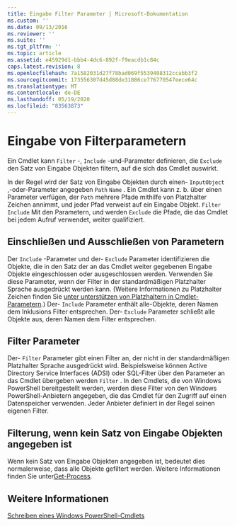 ```yaml
---
title: Eingabe Filter Parameter | Microsoft-Dokumentation
ms.custom: ''
ms.date: 09/13/2016
ms.reviewer: ''
ms.suite: ''
ms.tgt_pltfrm: ''
ms.topic: article
ms.assetid: e45929d1-bbb4-4dc6-892f-f9eacdb1c84c
caps.latest.revision: 8
ms.openlocfilehash: 7a1582031d27f78bad069f5539408312ccabb3f2
ms.sourcegitcommit: 173556307d45d88de31086ce776770547eece64c
ms.translationtype: MT
ms.contentlocale: de-DE
ms.lasthandoff: 05/19/2020
ms.locfileid: "83563873"
---
```

# <a name="input-filter-parameters"></a>Eingabe von Filterparametern

Ein Cmdlet kann `Filter` -, `Include` -und-Parameter definieren, die `Exclude` den Satz von Eingabe Objekten filtern, auf die sich das Cmdlet auswirkt.

In der Regel wird der Satz von Eingabe Objekten durch einen- `InputObject` ,-oder-Parameter angegeben `Path` `Name` . Ein Cmdlet kann z. b. über einen Parameter verfügen, der `Path` mehrere Pfade mithilfe von Platzhalter Zeichen annimmt, und jeder Pfad verweist auf ein Eingabe Objekt. `Filter` `Include` Mit den Parametern, und werden `Exclude` die Pfade, die das Cmdlet bei jedem Aufruf verwendet, weiter qualifiziert.

## <a name="include-and-exclude-parameters"></a>Einschließen und Ausschließen von Parametern

Der `Include` -Parameter und der- `Exclude` Parameter identifizieren die Objekte, die in den Satz der an das Cmdlet weiter gegebenen Eingabe Objekte eingeschlossen oder ausgeschlossen werden. Verwenden Sie diese Parameter, wenn der Filter in der standardmäßigen Platzhalter Sprache ausgedrückt werden kann. (Weitere Informationen zu Platzhalter Zeichen finden Sie [unter unterstützen von Platzhaltern in Cmdlet-Parametern](./supporting-wildcard-characters-in-cmdlet-parameters.md).) Der- `Include` Parameter enthält alle-Objekte, deren Namen dem Inklusions Filter entsprechen. Der- `Exclude` Parameter schließt alle Objekte aus, deren Namen dem Filter entsprechen.

## <a name="filter-parameter"></a>Filter Parameter

Der- `Filter` Parameter gibt einen Filter an, der nicht in der standardmäßigen Platzhalter Sprache ausgedrückt wird. Beispielsweise können Active Directory Service Interfaces (ADSI) oder SQL-Filter über den Parameter an das Cmdlet übergeben werden `Filter` . In den Cmdlets, die von Windows PowerShell bereitgestellt werden, werden diese Filter von den Windows PowerShell-Anbietern angegeben, die das Cmdlet für den Zugriff auf einen Datenspeicher verwenden. Jeder Anbieter definiert in der Regel seinen eigenen Filter.

## <a name="filtering-if-no-set-of-input-objects-is-specified"></a>Filterung, wenn kein Satz von Eingabe Objekten angegeben ist

Wenn kein Satz von Eingabe Objekten angegeben ist, bedeutet dies normalerweise, dass alle Objekte gefiltert werden. Weitere Informationen finden Sie unter[Get-Process](/powershell/module/Microsoft.PowerShell.Management/Get-Process).

## <a name="see-also"></a>Weitere Informationen

[Schreiben eines Windows PowerShell-Cmdlets](./writing-a-windows-powershell-cmdlet.md)

